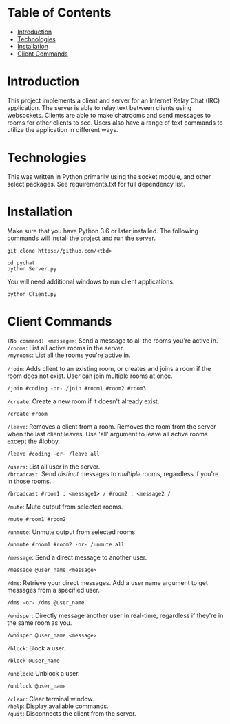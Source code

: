 # Table of Contents
* [Introduction](#Introduction)
* [Technologies](#Technologies)
* [Installation](#Installation)
* [Client Commands](#ClientCommands)

# Introduction
This project implements a client and server for an Internet Relay Chat (IRC) application. 
The server is able to relay text between clients using websockets. Clients are able to make chatrooms and send messages to rooms for other clients to see. Users also have a range of text commands to utilize the application in different ways. 

# Technologies
This was written in Python primarily using the socket module, and other select packages. See requirements.txt for full dependency list.

# Installation
Make sure that you have Python 3.6 or later installed. The following commands will install the project and run the server.

```
git clone https://github.com/<tbd>

cd pychat
python Server.py
```

You will need additional windows to run client applications.

```
python Client.py
```

# Client Commands
```(No command) <message>```: Send a message to all the rooms you're active in.  
```/rooms```: List all active rooms in the server.                               
```/myrooms```: List all the rooms you're active in.                                 

```/join```: Adds client to an existing room, or creates and joins a room if the room does not exist. User can join multiple rooms at once. 
```
/join #coding -or- /join #room1 #room2 #room3
```
```/create```: Create a new room if it doesn't already exist.
```
/create #room
```
```/leave```: Removes a client from a room. Removes the room from the server when the last client leaves. Use 'all' argument to leave all active rooms except the #lobby. 
```
/leave #coding -or- /leave all
```
```/users```: List all user in the server.                                                             
```/broadcast```: Send *distinct* messages to *multiple* rooms, regardless if you're in those rooms.
```
/broadcast #room1 : <message1> / #room2 : <message2 / 
```
```/mute```: Mute output from selected rooms.
```
/mute #room1 #room2
```
```/unmute```: Unmute output from selected rooms
```
/unmute #room1 #room2 -or- /unmute all
```
```/message```: Send a direct message to another user. 
```
/message @user_name <message>
```
```/dms```: Retrieve your direct messages. Add a user name argument to get messages from a specified user.
```
/dms -or- /dms @user_name
```
```/whisper```: Directly message another user in real-time, regardless if they're in the same room as you.
```
/whisper @user_name <message>
```
```/block```: Block a user.
```
/block @user_name
```
```/unblock```: Unblock a user.
```
/unblock @user_name
```
```/clear```: Clear terminal window.                      
```/help```: Display available commands.                                                            
```/quit```: Disconnects the client from the server.     
